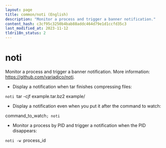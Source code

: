 ```yaml
---
layout: page
title: common/noti (English)
description: "Monitor a process and trigger a banner notification."
content_hash: c3cf95c3250b4bab88addc464d79e1d1ccfd35c3
last_modified_at: 2023-11-12
tldri18n_status: 2
---
```

# noti

Monitor a process and trigger a banner notification.
More information: <https://github.com/variadico/noti>.

- Display a notification when tar finishes compressing files:

`noti `<span class="tldr-var badge badge-pill bg-dark-lm bg-white-dm text-white-lm text-dark-dm font-weight-bold">tar -cjf example.tar.bz2 example/</span>

- Display a notification even when you put it after the command to watch:

<span class="tldr-var badge badge-pill bg-dark-lm bg-white-dm text-white-lm text-dark-dm font-weight-bold">command_to_watch</span>`; noti`

- Monitor a process by PID and trigger a notification when the PID disappears:

`noti -w `<span class="tldr-var badge badge-pill bg-dark-lm bg-white-dm text-white-lm text-dark-dm font-weight-bold">process_id</span>
